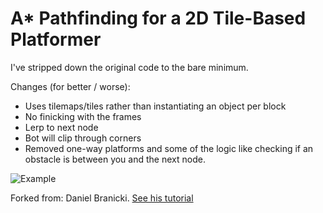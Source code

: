 # A* Pathfinding for a 2D Tile-Based Platformer

I've stripped down the original code to the bare minimum.

Changes (for better / worse):
- Uses tilemaps/tiles rather than instantiating an object per block
- No finicking with the frames
- Lerp to next node
- Bot will clip through corners
- Removed one-way platforms and some of the logic like checking if an obstacle is between you and the next node.

![Example](https://i.imgur.com/WvX68rQ.gif)

Forked from: Daniel Branicki. [See his tutorial](http://gamedevelopment.tutsplus.com/tutorials/how-to-adapt-a-pathfinding-to-a-2d-grid-based-platformer-theory--cms-24662)
